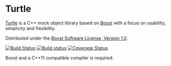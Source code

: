 # Turtle

[Turtle](http://turtle.sourceforge.net) is a C++ mock object library based on [Boost](http://www.boost.org) with a focus on usability, simplicity and flexibility.

Distributed under the [Boost Software License, Version 1.0](http://boost.org/LICENSE_1_0.txt).

[![Build Status](https://travis-ci.org/mat007/turtle.svg)](https://travis-ci.org/mat007/turtle)
[![Build status](https://ci.appveyor.com/api/projects/status/459hvqkb5rts4hw7?svg=true)](https://ci.appveyor.com/project/mat007/turtle)
[![Coverage Status](https://coveralls.io/repos/mat007/turtle/badge.png)](https://coveralls.io/r/mat007/turtle)

Boost and a C++11 compatible compiler is required.
